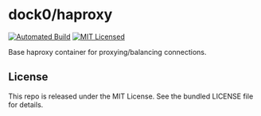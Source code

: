 dock0/haproxy
=======

[![Automated Build](http://img.shields.io/badge/automated-build-green.svg)](https://hub.docker.com/r/dock0/haproxy/)
[![MIT Licensed](http://img.shields.io/badge/license-MIT-green.svg)](https://tldrlegal.com/license/mit-license)

Base haproxy container for proxying/balancing connections.

## License

This repo is released under the MIT License. See the bundled LICENSE file for details.


